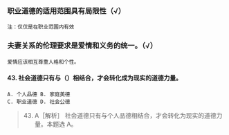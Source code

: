 ### 职业道德的适用范围具有局限性（√）
    注：仅仅是在职业范围内有效

### 夫妻关系的伦理要求是爱情和义务的统一。（√）
    爱情应该相互尊重人格和个性。

#### 43. 社会道德只有与（）相结合，才会转化成为现实的道德力量。
    A. 个人品德 B. 家庭美德
    C. 职业道德 D. 社会公德
>   43. A［解析］ 社会道德只有与个人品德相结合，才会转化为现实的道德力
    量。本题选 A。
    























    